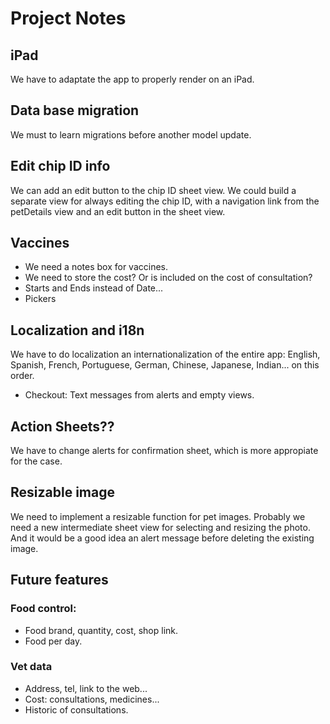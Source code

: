 # Project Notes

## iPad
We have to adaptate the app to properly render on an iPad.


## Data base migration
We must to learn migrations before another model update.


## Edit chip ID info
We can add an edit button to the chip ID sheet view. We could build a separate view for always editing the chip ID, with a navigation link from the petDetails view and an edit button in the sheet view.  


## Vaccines
- We need a notes box for vaccines.
- We need to store the cost? Or is included on the cost of consultation?
- Starts and Ends instead of Date...
- Pickers 


## Localization and i18n
We have to do localization an internationalization of the entire app: English, Spanish, French, Portuguese, German, Chinese, Japanese, Indian... on this order.
* Checkout: Text messages from alerts and empty views.


## Action Sheets??
We have to change alerts for confirmation sheet, which is more appropiate for the case.


## Resizable image
We need to implement a resizable function for pet images. Probably we need a new intermediate sheet view for selecting and resizing the photo. And it would be a good idea an alert message before deleting the existing image.


## Future features
### Food control:
- Food brand, quantity, cost, shop link.
- Food per day.

### Vet data
- Address, tel, link to the web...
- Cost: consultations, medicines...
- Historic of consultations.

